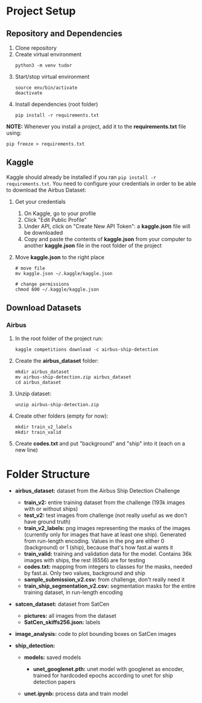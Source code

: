 # Project Setup

## Repository and Dependencies

1. Clone repository
2. Create virtual environment
    ```
    python3 -m venv tudor
    ```
3. Start/stop virtual environment
    ```
    source env/bin/activate
    deactivate
    ```
4. Install dependencies (root folder)
    ```
    pip install -r requirements.txt
    ```

**NOTE:** Whenever you install a project, add it to the **requirements.txt** file using:
```
pip freeze > requirements.txt
```

## Kaggle

Kaggle should already be installed if you ran ```pip install -r requirements.txt```. You need to configure your credentials in order to be able to download the Airbus Dataset:

1. Get your credentials
    1. On Kaggle, go to your profile
    2. Click "Edit Public Profile"
    3. Under API, click on "Create New API Token": a **kaggle.json** file will be downloaded
    4. Copy and paste the contents of **kaggle.json** from your computer to another **kaggle.json** file in the root folder of the project

2. Move **kaggle.json** to the right place
    ```
    # move file
    mv kaggle.json ~/.kaggle/kaggle.json

    # change permissions
    chmod 600 ~/.kaggle/kaggle.json
    ```

## Download Datasets

### Airbus

1. In the root folder of the project run:
    ```
    kaggle competitions download -c airbus-ship-detection
    ```

2. Create the **airbus_dataset** folder:
    ```
    mkdir airbus_dataset
    mv airbus-ship-detection.zip airbus_dataset
    cd airbus_dataset
    ```

3. Unzip dataset:
    ```
    unzip airbus-ship-detection.zip
    ```

4. Create other folders (empty for now):
    ```
    mkdir train_v2_labels
    mkdir train_valid
    ```

5. Create **codes.txt** and put "background" and "ship" into it (each on a new line)


# Folder Structure

* **airbus_dataset:** dataset from the Airbus Ship Detection Challenge
    * **train_v2:** entire training dataset from the challenge (193k images with or without ships)
    * **test_v2:** test images from challenge (not really useful as we don't have ground truth)
    * **train_v2_labels:** png images representing the masks of the images (currently only for images that have at least one ship). Generated from run-length encoding. Values in the png are either 0 (background) or 1 (ship), because that's how fast.ai wants it
    * **train_valid:** training and validation data for the model. Contains 36k images with ships, the rest (6556) are for testing
    * **codes.txt:** mapping from integers to classes for the masks, needed by fast.ai. Only two values, background and ship
    * **sample_submission_v2.csv:** from challenge, don't really need it
    * **train_ship_segmentation_v2.csv:** segmentation masks for the entire training dataset, in run-length encoding

* **satcen_dataset:** dataset from SatCen
    * **pictures:** all images from the dataset
    * **SatCen_skiffs256.json:** labels

* **image_analysis:** code to plot bounding boxes on SatCen images

* **ship_detection:**
    * **models:** saved models
        * **unet_googlenet.pth:** unet model with googlenet as encoder, trained for hardcoded epochs according to unet for ship detection papers

    * **unet.ipynb:** process data and train model